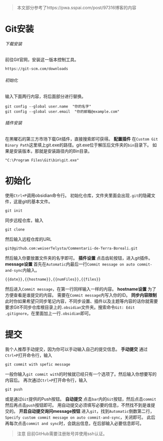 >本文部分参考了https://pwa.sspai.com/post/97316博客的内容
# Git安装
###### 下载安装
前往Git官网，安装这一版本控制工具。
```
https://git-scm.com/downloads
```
###### 初始化
输入下面两行内容，将后面部分进行替换。
```
git config --global user.name  "你的名字"
git config --global user.email  "你的邮箱@example.com"
```
###### 插件安装
在黑曜石的第三方市场下载Git插件，直接搜索即可获得。
**配置插件**
在`Custom Git Binary Path`这里填上git.exe的路径。git.exe位于解压后文件夹的`bin`目录下。
如果是安装版本，那就是安装路径内的Bin目录。
```
"C:\Program Files\Git\bin\git.exe"
```
# 初始化
使用`Ctrl+P`调用obsidian命令行。
初始化仓库，文件夹里面会出现`.git`的隐藏文件，这是git的基本文件。
```
git init
```
同步远程仓库，输入
```
git clone
```
然后输入远程仓库的URL
```
git@github.com:weiserTelysta/Commentarii-de-Terra-Boreali.git
```
然后输入你要放置文件夹的名字即可。
**插件设置**
点击齿轮按钮，进入git插件。
**message设置**
首先在`Automatic`内最后一行`Commit message on auto commit-and-sync`内输入。
```
{{date}},{{hostname}},{{numFiles}},{{files}}
```
然后进入`Commit message`，在第一行同样输入一样的内容。
**hostname设置**
为了方便查看是谁提交的内容。
需要在`Commit message`内写入你的ID。
**同步内容限制**
此时你如果希望只同步笔记内容，不同步设置、插件以及主题等内容的话你就需要要求Git不同步仓库根目录上的`.obsidian`文件夹。搜索命令`Git: Edit .gitignore`，在里面加上一行`.obsidian`即可。
# 提交
我个人推荐手动提交，因为你可以手动输入自己的提交信息。
**手动提交**
通过`Ctrl+P`打开命令行，输入
```
git commit with spefic message
```
一般你输入`git commit with`的时候就已经只有一个选项了。然后输入你想要写的内容后。
再次通过`Ctrl+P`打开命令行，输入
```
git push
```
或是通过`Git`提供的Push按钮。
**自动提交**
点击`bar`内的`Git`按钮，然后点击`commit`然后再点击`push`按钮即可。
用自动提交必须填写必要的信息，不然找不到是谁提交的。
**开启自动提交询问message按钮**
进入`git`，找到`Automatic`倒数第二行，`Specify custom commit message on auto commit-and-sync`，关闭即可。
此后再每次点击`commit and sync`时，会跳出信息，在后部输入必要信息即可。
> 注意 目前GitHub需要注册账号并使用ssh认证。